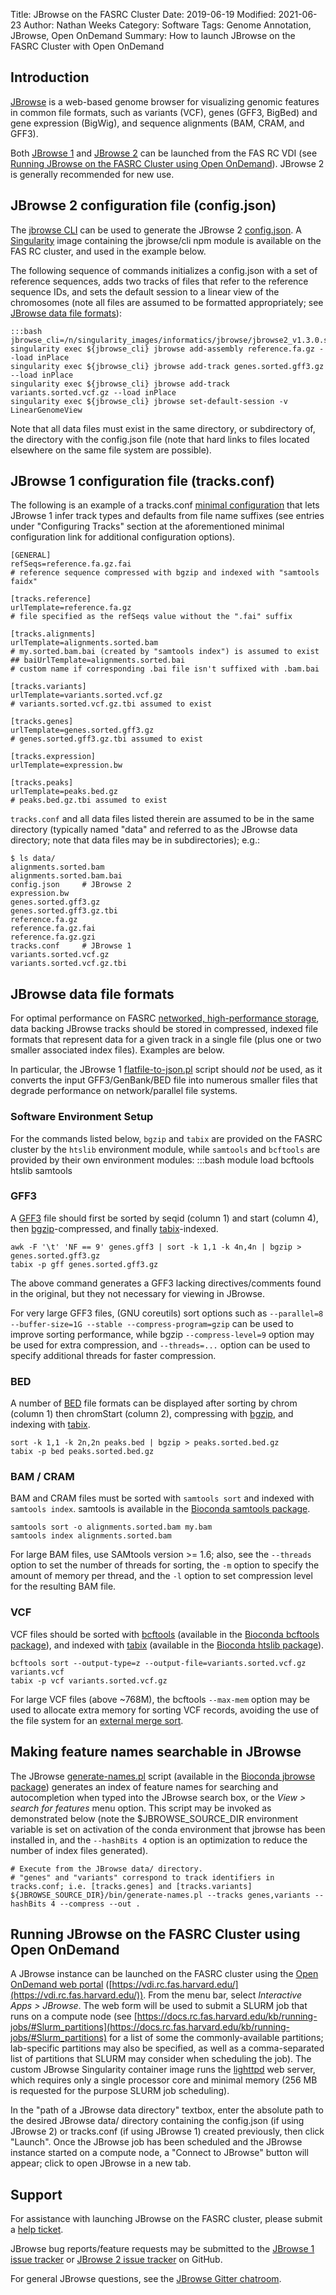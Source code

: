 Title: JBrowse on the FASRC Cluster
Date: 2019-06-19
Modified: 2021-06-23
Author: Nathan Weeks
Category: Software
Tags: Genome Annotation, JBrowse, Open OnDemand
Summary: How to launch JBrowse on the FASRC Cluster with Open OnDemand

## Introduction

[JBrowse](https://jbrowse.org/) is a web-based genome browser for visualizing genomic features in common file formats, such as variants (VCF), genes (GFF3, BigBed) and gene expression (BigWig), and sequence alignments (BAM, CRAM, and GFF3).

Both [JBrowse 1](https://jbrowse.org/jbrowse1.html) and [JBrowse 2](https://jbrowse.org/jb2/) can be launched from the FAS RC VDI (see [Running JBrowse on the FASRC Cluster using Open OnDemand](#running-jbrowse-on-the-fasrc-cluster-using-open-ondemand)).
JBrowse 2 is generally recommended for new use.

## JBrowse 2 configuration file (config.json)

The [jbrowse CLI](https://jbrowse.org/jb2/docs/cli/) can be used to generate the JBrowse 2 [config.json](https://jbrowse.org/jb2/docs/config_guide#intro-to-the-configjson).
A [Singularity](https://docs.rc.fas.harvard.edu/kb/singularity-on-the-cluster/) image containing the jbrowse/cli npm module is available on the FAS RC cluster, and used in the example below.

The following sequence of commands initializes a config.json with a set of reference sequences, adds two tracks of files that refer to the reference sequence IDs, and sets the default session to a linear view of the chromosomes (note all files are assumed to be formatted appropriately; see [JBrowse data file formats](#jbrowse-data-file-formats)):

    :::bash
    jbrowse_cli=/n/singularity_images/informatics/jbrowse/jbrowse2_v1.3.0.sif
    singularity exec ${jbrowse_cli} jbrowse add-assembly reference.fa.gz --load inPlace
    singularity exec ${jbrowse_cli} jbrowse add-track genes.sorted.gff3.gz --load inPlace
    singularity exec ${jbrowse_cli} jbrowse add-track variants.sorted.vcf.gz --load inPlace
    singularity exec ${jbrowse_cli} jbrowse set-default-session -v LinearGenomeView

Note that all data files must exist in the same directory, or subdirectory of, the directory with the config.json file (note that hard links to files located elsewhere on the same file system are possible).

## JBrowse 1 configuration file (tracks.conf)

The following is an example of a tracks.conf [minimal configuration](https://jbrowse.org/docs/minimal.html) that lets JBrowse 1 infer track types and defaults from file name suffixes (see entries under "Configuring Tracks" section at the aforementioned minimal configuration link for additional configuration options).

```
[GENERAL]
refSeqs=reference.fa.gz.fai
# reference sequence compressed with bgzip and indexed with "samtools faidx"

[tracks.reference]
urlTemplate=reference.fa.gz
# file specified as the refSeqs value without the ".fai" suffix

[tracks.alignments]
urlTemplate=alignments.sorted.bam
# my.sorted.bam.bai (created by "samtools index") is assumed to exist
## baiUrlTemplate=alignments.sorted.bai
# custom name if corresponding .bai file isn't suffixed with .bam.bai

[tracks.variants]
urlTemplate=variants.sorted.vcf.gz
# variants.sorted.vcf.gz.tbi assumed to exist

[tracks.genes]
urlTemplate=genes.sorted.gff3.gz
# genes.sorted.gff3.gz.tbi assumed to exist

[tracks.expression]
urlTemplate=expression.bw

[tracks.peaks]
urlTemplate=peaks.bed.gz
# peaks.bed.gz.tbi assumed to exist
```

`tracks.conf` and all data files listed therein are assumed to be in the same directory (typically named "data" and referred to as the JBrowse data directory; note that data files may be in subdirectories); e.g.:

```
$ ls data/
alignments.sorted.bam
alignments.sorted.bam.bai
config.json     # JBrowse 2
expression.bw
genes.sorted.gff3.gz
genes.sorted.gff3.gz.tbi
reference.fa.gz
reference.fa.gz.fai
reference.fa.gz.gzi
tracks.conf     # JBrowse 1
variants.sorted.vcf.gz
variants.sorted.vcf.gz.tbi
```

## JBrowse data file formats

For optimal performance on FASRC [networked, high-performance storage](https://www.rc.fas.harvard.edu/resources/odyssey-storage/#Networked_High-performance_Shared_Scratch_Storage),  data backing JBrowse tracks should be stored in compressed, indexed file formats that represent data for a given track in a single file (plus one or two smaller associated index files).
Examples are below.

In particular, the JBrowse 1 [flatfile-to-json.pl](https://jbrowse.org/docs/flatfile-to-json.pl.html) script should *not* be used, as it converts the input GFF3/GenBank/BED file into numerous smaller files that degrade performance on network/parallel file systems.

### Software Environment Setup

For the commands listed below, `bgzip` and `tabix` are provided on the FASRC cluster by the `htslib` environment module, while `samtools` and `bcftools` are provided by their own environment modules:
    :::bash
    module load bcftools htslib samtools

### GFF3

A [GFF3](https://github.com/The-Sequence-Ontology/Specifications/blob/master/gff3.md) file should first be sorted by seqid (column 1) and start (column 4), then [bgzip](https://www.htslib.org/doc/bgzip.html)-compressed, and finally [tabix](https://www.htslib.org/doc/tabix.html)-indexed.

```
awk -F '\t' 'NF == 9' genes.gff3 | sort -k 1,1 -k 4n,4n | bgzip > genes.sorted.gff3.gz
tabix -p gff genes.sorted.gff3.gz
```

The above command generates a GFF3 lacking directives/comments found in the original, but they not necessary for viewing in JBrowse.

For very large GFF3 files, (GNU coreutils) sort options such as `--parallel=8 --buffer-size=1G --stable --compress-program=gzip` can be used to improve sorting performance, while bgzip `--compress-level=9` option may be used for extra compression, and `--threads=...` option can be used to specify additional threads for faster compression.

### BED

A number of [BED](https://genome.ucsc.edu/FAQ/FAQformat.html#format1) file formats can be displayed after sorting by chrom (column 1) then chromStart (column 2), compressing with [bgzip](https://www.htslib.org/doc/bgzip.html), and indexing with [tabix](https://www.htslib.org/doc/tabix.html).

```
sort -k 1,1 -k 2n,2n peaks.bed | bgzip > peaks.sorted.bed.gz
tabix -p bed peaks.sorted.bed.gz
```

### BAM / CRAM

BAM and CRAM files must be sorted with `samtools sort` and indexed with `samtools index`.
samtools is available in the [Bioconda samtools package](https://bioconda.github.io/recipes/samtools/README.html).

```
samtools sort -o alignments.sorted.bam my.bam
samtools index alignments.sorted.bam
```

For large BAM files, use SAMtools version >= 1.6; also, see the `--threads` option to set the number of threads for sorting, the `-m` option to specify the amount of memory per thread, and the `-l` option to set compression level for the resulting BAM file.

### VCF

VCF files should be sorted with [bcftools](https://www.htslib.org/doc/bcftools.html#sort) (available in the [Bioconda bcftools package](https://bioconda.github.io/recipes/bcftools/README.html)), and indexed with [tabix](https://www.htslib.org/doc/tabix.html) (available in the [Bioconda htslib package](https://bioconda.github.io/recipes/htslib/README.html)).

```
bcftools sort --output-type=z --output-file=variants.sorted.vcf.gz variants.vcf
tabix -p vcf variants.sorted.vcf.gz
```

For large VCF files (above ~768M), the bcftools `--max-mem` option may be used to allocate extra memory for sorting VCF records, avoiding the use of the file system for an [external merge sort](https://en.wikipedia.org/wiki/External_sorting#External_merge_sort).

## Making feature names searchable in JBrowse

The JBrowse [generate-names.pl](https://jbrowse.org/docs/generate-names.pl.html) script (available in the [Bioconda jbrowse package](https://bioconda.github.io/recipes/jbrowse/README.html)) generates an index of feature names for searching and autocompletion when typed into the JBrowse search box, or the *View > search for features* menu option. This script may be invoked as demonstrated below (note the $JBROWSE_SOURCE_DIR environment variable is set on activation of the conda environment that jbrowse has been installed in, and the `--hashBits 4` option is an optimization to reduce the number of index files generated).

```
# Execute from the JBrowse data/ directory.
# "genes" and "variants" correspond to track identifiers in tracks.conf; i.e. [tracks.genes] and [tracks.variants]
${JBROWSE_SOURCE_DIR}/bin/generate-names.pl --tracks genes,variants --hashBits 4 --compress --out .
```

## Running JBrowse on the FASRC Cluster using Open OnDemand

A JBrowse instance can be launched on the FASRC cluster using the [Open OnDemand web portal](https://docs.rc.fas.harvard.edu/kb/virtual-desktop/) ([https://vdi.rc.fas.harvard.edu/](https://vdi.rc.fas.harvard.edu/)).
From the menu bar, select *Interactive Apps > JBrowse*.
The web form will be used to submit a SLURM job that runs on a compute node (see [https://docs.rc.fas.harvard.edu/kb/running-jobs/#Slurm_partitions](https://docs.rc.fas.harvard.edu/kb/running-jobs/#Slurm_partitions) for a list of some the commonly-available partitions; lab-specific partitions may also be specified, as well as a comma-separated list of partitions that SLURM may consider when scheduling the job).
The custom JBrowse Singularity container image runs the [lighttpd](https://www.lighttpd.net/) web server, which requires only a single processor core and minimal memory (256 MB is requested for the purpose SLURM job scheduling).

In the "path of a JBrowse data directory" textbox, enter the absolute path to the desired JBrowse data/ directory containing the config.json (if using JBrowse 2) or tracks.conf (if using JBrowse 1) created previously, then click "Launch".
Once the JBrowse job has been scheduled and the JBrowse instance started on a compute node, a "Connect to JBrowse" button will appear; click to open JBrowse in a new tab.

## Support

For assistance with launching JBrowse on the FASRC cluster, please submit a [help ticket](https://portal.rc.fas.harvard.edu/rcrt/submit_ticket).

JBrowse bug reports/feature requests may be submitted to the [JBrowse 1 issue tracker](https://github.com/GMOD/jbrowse/issues) or [JBrowse 2 issue tracker](https://github.com/GMOD/jbrowse-components) on GitHub.

For general JBrowse questions, see the [JBrowse Gitter chatroom](https://gitter.im/GMOD/jbrowse).
